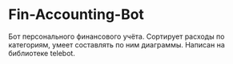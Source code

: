 # Fin-Accounting-Bot
Бот персонального финансового учёта. Сортирует расходы по категориям, умеет составлять по ним диаграммы. Написан на библиотеке telebot.
